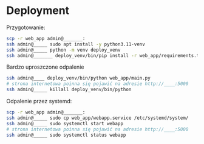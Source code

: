 # Deployment

Przygotowanie:
```bash
scp -r web_app admin@_______:
ssh admin@_____ sudo apt install -y python3.11-venv
ssh admin@_____ python -m venv deploy_venv
ssh admin@_______ deploy_venv/bin/pip install -r web_app/requirements.txt
```

Bardzo uproszczone odpalenie
```bash
ssh admin@____ deploy_venv/bin/python web_app/main.py
# strona internetowa poinna się pojawić na adresie http://____:5000
ssh admin@_____ killall deploy_venv/bin/python
```

Odpalenie przez systemd:
```bash
scp -r web_app admin@_______:
ssh admin@_____ sudo cp web_app/webapp.service /etc/systemd/system/
ssh admin@_____ sudo systemctl start webapp
# strona internetowa poinna się pojawić na adresie http://____:5000
ssh admin@_____ sudo systemctl status webapp
```
